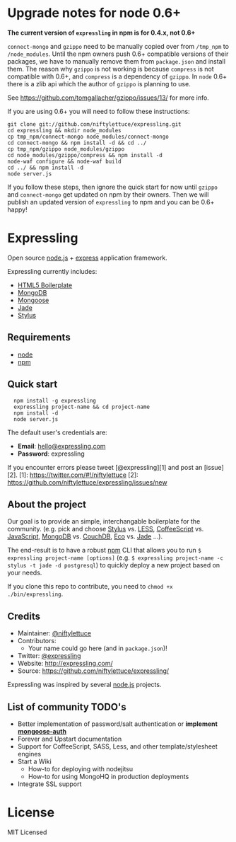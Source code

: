 # Upgrade notes for node 0.6+

**The current version of `expressling` in npm is for 0.4.x, not 0.6+**

`connect-mongo` and `gzippo` need to be manually copied over from `/tmp_npm` to
`/node_modules`.  Until the npm owners push 0.6+ compatible versions of their
packages, we have to manually remove them from `package.json` and install them.
The reason why `gzippo` is not working is because `compress` is not compatible
with 0.6+, and `compress` is a dependency of `gzippo`.  In `node` 0.6+ there is
a zlib api which the author of `gzippo` is planning to use.

See <https://github.com/tomgallacher/gzippo/issues/13/> for more info.

If you are using 0.6+ you will need to follow these instructions:

    git clone git://github.com/niftylettuce/expressling.git
    cd expressling && mkdir node_modules
    cp tmp_npm/connect-mongo node_modules/connect-mongo
    cd connect-mongo && npm install -d && cd ../
    cp tmp_npm/gzippo node_modules/gzippo
    cd node_modules/gzippo/compress && npm install -d
    node-waf configure && node-waf build
    cd ../ && npm install -d
    node server.js

If you follow these steps, then ignore the quick start for now until `gzippo`
and  `connect-mongo` get updated on npm by their owners.  Then we will publish
an updated version of `expressling` to npm and you can be 0.6+ happy!


# Expressling

Open source [node.js](http://nodejs.org) + [express](http://expressjs.com/) application framework.

Expressling currently includes:

- [HTML5 Boilerplate](http://h5bp.com/)
- [MongoDB](http://www.mongodb.org/)
- [Mongoose](http://mongoosejs.com/)
- [Jade](http://jade-lang.com/)
- [Stylus](http://learnboost.github.com/stylus/)

## Requirements

  * [node](https://github.com/joyent/node)
  * [npm](https://github.com/isaacs/npm)

## Quick start

      npm install -g expressling
      expressling project-name && cd project-name
      npm install -d
      node server.js

The default user's credentials are:

* **Email**: hello@expressling.com
* **Password**: expressling

If you encounter errors please tweet [@expressling][1] and post an [issue][2].
[1]: https://twitter.com/#!/niftylettuce
[2]: https://github.com/niftylettuce/expressling/issues/new

## About the project

Our goal is to provide an simple, interchangable boilerplate for the community.
(e.g. pick and choose [Stylus][3] vs. [LESS][4], [CoffeeScript][5] vs.
[JavaScript][6], [MongoDB][7] vs. [CouchDB][8], [Eco][9] vs. [Jade][10] ...).

[3]: http://learnboost.github.com/stylus
[4]: http://lesscss.org
[5]: http://jashkenas.github.com/coffee-script
[6]: https://developer.mozilla.org/en/JavaScript/Reference
[7]: http://www.mongodb.org
[8]: http://couchdb.apache.org
[9]: https://github.com/sstephenson/eco
[10]: http://jade-lang.com

The end-result is to have a robust [npm](http://npmjs.org) CLI that allows you to run
`$ expressling project-name [options]` (e.g. `$ expressling project-name -c stylus -t jade -d postgresql`)
to quickly deploy a new project based on your needs.

If you clone this repo to contribute, you need to `chmod +x ./bin/expressling`.

## Credits

* Maintainer: [@niftylettuce](https://twitter.com/#!/niftylettuce)
* Contributors:
    - Your name could go here (and in `package.json`)!
* Twitter: [@expressling](https://twitter.com/#!/expressling)
* Website: <http://expressling.com/>
* Source: <https://github.com/niftylettuce/expressling/>

Expressling was inspired by several [node.js](http://nodejs.org) projects.


## List of community TODO's

* Better implementation of password/salt authentication
 or **implement [mongoose-auth](https://github.com/bnoguchi/mongoose-auth)**
* Forever and Upstart documentation
* Support for CoffeeScript, SASS, Less, and other template/stylesheet engines
* Start a Wiki
    - How-to for deploying with nodejitsu
    - How-to for using MongoHQ in production deployments
* Integrate SSL support

# License

MIT Licensed
